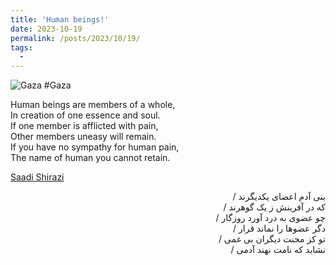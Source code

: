 ```yaml
---
title: 'Human beings!'
date: 2023-10-19
permalink: /posts/2023/10/19/
tags:
  - 
---
```

![Gaza](https://mahdinaderi.com//assets/img/shoe.jpg)
#Gaza  

Human beings are members of a whole,  
In creation of one essence and soul.  
If one member is afflicted with pain,  
Other members uneasy will remain.  
If you have no sympathy for human pain,  
The name of human you cannot retain.  

[Saadi Shirazi](https://en.wikipedia.org/wiki/Saadi_Shirazi)  

<div dir="rtl">
بنی آدم اعضای یکدیگرند   /
</div>
<div dir="rtl">
که در آفرینش ز یک گوهرند  /
</div>

<div dir="rtl">
چو عضوی به درد آورد روزگار  /
</div>

<div dir="rtl">
دگر عضوها را نماند قرار  /
</div>

<div dir="rtl">
تو کز محنت دیگران بی غمی  /
</div>

<div dir="rtl">
نشاید که نامت نهند آدمی  /
</div>
